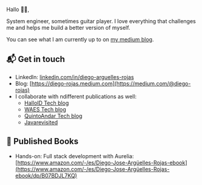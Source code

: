 Hallo 👋🏻,

System engineer, sometimes guitar player. I love everything that challenges me and helps me build a better version of myself.

You can see what I am currently up to on [my medium blog](https://medium.com/@diego-rojas).

## 📬 Get in touch

- LinkedIn: [linkedin.com/in/diego-arguelles-rojas](https://www.linkedin.com/in/diego-rojas-nl/)
- Blog: [https://diego-rojas.medium.com](https://medium.com/@diego-rojas)
- I collaborate with ndifferent publications as well:
    - [HalloID Tech blog](https://medium.com/halloid)
    - [WAES Tech blog](https://medium.com/wearewaes)
    - [QuintoAndar Tech blog](https://medium.com/quintoandar-tech-blog)
    - [Javarevisited](https://medium.com/javarevisited)

## 📕 Published Books

- Hands-on: Full stack development with Aurelia: 
  [https://www.amazon.com/-/es/Diego-Jose-Argüelles-Rojas-ebook](https://www.amazon.com/-/es/Diego-Jose-Argüelles-Rojas-ebook/dp/B07BDJL7KQ)
  
